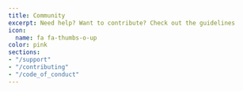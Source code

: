 ```yaml
---
title: Community
excerpt: Need help? Want to contribute? Check out the guidelines
icon:
  name: fa fa-thumbs-o-up
color: pink
sections:
- "/support"
- "/contributing"
- "/code_of_conduct"
---
```


